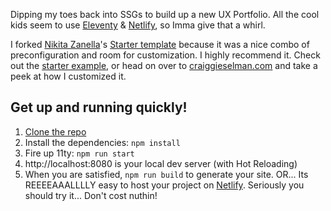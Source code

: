 Dipping my toes back into SSGs to build up a new UX Portfolio. All the cool kids seem to use [Eleventy](https://www.11ty.dev/) & [Netlify](https://www.netlify.com/), so Imma give that a whirl.

I forked [Nikita Zanella](https://github.com/NikitaZanella/)'s [Starter template](https://github.com/NikitaZanella/11ty-SASS) because it was a nice combo of preconfiguration and room for customization. I highly recommend it. Check out the [starter example](https://11ty-sass.netlify.app/), or head on over to [craiggieselman.com](https://craiggieselman.com/) and take a peek at how I customized it.

## Get up and running quickly!

1. [Clone the repo](https://docs.github.com/en/free-pro-team@latest/github/creating-cloning-and-archiving-repositories/cloning-a-repository)
2. Install the dependencies: `npm install`
3. Fire up 11ty: `npm run start`
4. http://localhost:8080 is your local dev server (with Hot Reloading)
5. When you are satisfied, `npm run build` to generate your site. OR... Its REEEEAAALLLLY easy to host your project on [Netlify](https://www.netlify.com/). Seriously you should try it... Don't cost nuthin!
